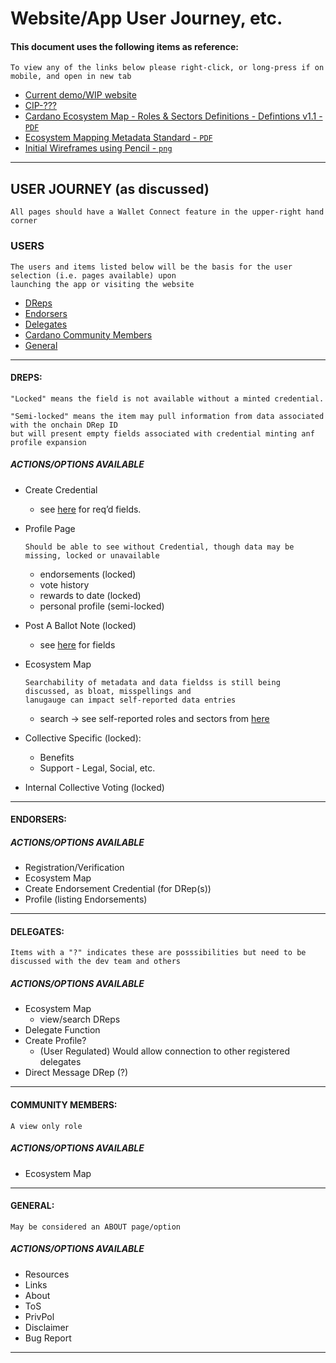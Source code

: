 # Website/App User Journey, etc.
#### This document uses the following items as reference:
```
To view any of the links below please right-click, or long-press if on mobile, and open in new tab
```
- [Current demo/WIP website](https://preview-drep.vercel.app/)
- [CIP-???](https://github.com/Alpine-Oracle/CIPs/tree/CIP-0152/CIP-DRep-Credential)
- [Cardano Ecosystem Map - Roles & Sectors Definitions - Defintions v1.1 - `PDF`](https://github.com/DRep-Collective/Landing/blob/main/docs/projects/website/supporting-files/Cardano%20Ecosystem%20Map%20-%20Roles%20%26%20Sectors%20Definitions%20-%20Defintions%20v1.1.pdf)
- [Ecosystem Mapping Metadata Standard - `PDF`](https://github.com/DRep-Collective/Landing/blob/main/docs/projects/website/supporting-files/Ecosystem%20Mapping%20Metadata%20Standard.pdf)
- [Initial Wireframes using Pencil - `png`](https://github.com/DRep-Collective/Landing/blob/main/docs/projects/website/supporting-files/initial-wireframe-pencil.png)
---

## USER JOURNEY (as discussed)
```
All pages should have a Wallet Connect feature in the upper-right hand corner
```
### USERS
```
The users and items listed below will be the basis for the user selection (i.e. pages available) upon
launching the app or visiting the website
```
- [DReps]()
- [Endorsers]()
- [Delegates]()
- [Cardano Community Members]()
- [General]()

---

#### DREPS:
```
"Locked" means the field is not available without a minted credential.

"Semi-locked" means the item may pull information from data associated with the onchain DRep ID
but will present empty fields associated with credential minting anf profile expansion
```
##### ACTIONS/OPTIONS AVAILABLE
- Create Credential
	- see [here](https://preview-drep.vercel.app/drep/create-credential) for req’d fields.
- Profile Page
  ```
  Should be able to see without Credential, though data may be missing, locked or unavailable
  ```
	- endorsements (locked)
	- vote history
	- rewards to date (locked)
	- personal profile (semi-locked)
- Post A Ballot Note (locked)
	- see [here](https://preview-drep.vercel.app/drep/create-ballot-note) for fields
- Ecosystem Map
  ```
  Searchability of metadata and data fieldss is still being discussed, as bloat, misspellings and
  lanugauge can impact self-reported data entries
  ```
  - search -> see self-reported roles and sectors from [here](https://preview-drep.vercel.app/drep/create-credential)
  
- Collective Specific (locked):
	- Benefits
	- Support - Legal, Social, etc.
- Internal Collective Voting (locked)

---

#### ENDORSERS:

##### ACTIONS/OPTIONS AVAILABLE
- Registration/Verification
- Ecosystem Map
- Create Endorsement Credential (for DRep(s))
- Profile (listing Endorsements)

---

#### DELEGATES:
```
Items with a "?" indicates these are posssibilities but need to be discussed with the dev team and others
```
##### ACTIONS/OPTIONS AVAILABLE
- Ecosystem Map
	- view/search DReps
- Delegate Function
- Create Profile? 
	- (User Regulated) Would allow connection to other registered delegates
- Direct Message DRep (?)

---

#### COMMUNITY MEMBERS:
```
A view only role
```
##### ACTIONS/OPTIONS AVAILABLE
- Ecosystem Map

---

#### GENERAL:
```
May be considered an ABOUT page/option
```
##### ACTIONS/OPTIONS AVAILABLE
- Resources
- Links
- About
- ToS
- PrivPol
- Disclaimer
- Bug Report

---

